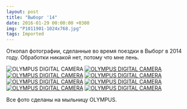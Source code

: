 ```yaml
---
layout: post
title: "Выборг '14"
date: 2016-01-29 00:00:00 +0300
img: "P1011901-1024x768.jpg"
tags: Imported
---
```


Откопал фотографии, сделанные во время поездки в Выборг в 2014 году. Обработки никакой нет, потому что мне лень.

![OLYMPUS DIGITAL CAMERA](/blog/assets/img/P1011901-1024x768.jpg) [![OLYMPUS DIGITAL CAMERA](/blog/assets/img/P1011893-1024x768.jpg)](https://vlaim.s3.amazonaws.com/uploads/2016/01/P1011893.jpg) [![OLYMPUS DIGITAL CAMERA](/blog/assets/img/P1011890-1024x768.jpg)](https://vlaim.s3.amazonaws.com/uploads/2016/01/P1011890.jpg) [![OLYMPUS DIGITAL CAMERA](/blog/assets/img/P1011888-1024x768.jpg)](https://vlaim.s3.amazonaws.com/uploads/2016/01/P1011888.jpg) [![OLYMPUS DIGITAL CAMERA](/blog/assets/img/P1011884-1024x768.jpg)](https://vlaim.s3.amazonaws.com/uploads/2016/01/P1011884.jpg) [![OLYMPUS DIGITAL CAMERA](/blog/assets/img/P1011883-1024x768.jpg)](https://vlaim.s3.amazonaws.com/uploads/2016/01/P1011883.jpg) [![OLYMPUS DIGITAL CAMERA](/blog/assets/img/P1011879-1024x768.jpg)](https://vlaim.s3.amazonaws.com/uploads/2016/01/P1011879.jpg) [![OLYMPUS DIGITAL CAMERA](/blog/assets/img/P1011869-1024x768.jpg)](https://vlaim.s3.amazonaws.com/uploads/2016/01/P1011869.jpg)

Все фото сделаны на мыльницу OLYMPUS.